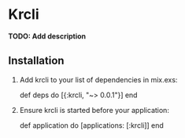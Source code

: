 # Krcli

**TODO: Add description**

## Installation

  1. Add krcli to your list of dependencies in mix.exs:

        def deps do
          [{:krcli, "~> 0.0.1"}]
        end

  2. Ensure krcli is started before your application:

        def application do
          [applications: [:krcli]]
        end
